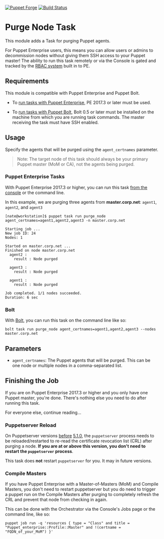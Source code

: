 [![Puppet Forge](https://img.shields.io/puppetforge/v/nate/purge_node.svg)](https://forge.puppetlabs.com/nate/purge_node)
[![Build Status](https://travis-ci.org/natemccurdy/puppet-purge_node.svg?branch=master)](https://travis-ci.org/natemccurdy/puppet-purge_node)

# Purge Node Task

This module adds a Task for purging Puppet agents.

For Puppet Enterprise users, this means you can allow users or admins to decommission nodes without giving them SSH access to your Puppet master! The ability to run this task remotely or via the Console is gated and tracked by the [RBAC system](https://puppet.com/docs/pe/2017.3/rbac/managing_access.html) built in to PE.

## Requirements

This module is compatible with Puppet Enterprise and Puppet Bolt.

* To [run tasks with Puppet Enterprise](https://puppet.com/docs/pe/2017.3/orchestrator/running_tasks.html), PE 2017.3 or later must be used.

* To [run tasks with Puppet Bolt](https://puppet.com/docs/bolt/0.x/running_tasks_and_plans_with_bolt.html), Bolt 0.5 or later must be installed on the machine from which you are running task commands. The master receiving the task must have SSH enabled.

## Usage

Specify the agents that will be purged using the `agent_certnames` parameter.

> Note: The target node of this task should always be your primary Puppet master (MoM or CA), not the agents being purged.

### Puppet Enterprise Tasks

With Puppet Enterprise 2017.3 or higher, you can run this task [from the console](https://puppet.com/docs/pe/2017.3/orchestrator/running_tasks_in_the_console.html) or the command line.

In this example, we are purging three agents from **master.corp.net**: `agent1`, `agent2`, and `agent3`

```shell
[nate@workstation]$ puppet task run purge_node agent_certnames=agent1,agent2,agent3 -n master.corp.net

Starting job ...
New job ID: 24
Nodes: 1

Started on master.corp.net ...
Finished on node master.corp.net
  agent2 :
    result : Node purged

  agent3 :
    result : Node purged

  agent1 :
    result : Node purged

Job completed. 1/1 nodes succeeded.
Duration: 6 sec
```

### Bolt

With [Bolt](https://puppet.com/docs/bolt/0.x/running_tasks_and_plans_with_bolt.html), you can run this task on the command line like so:

```shell
bolt task run purge_node agent_certnames=agent1,agent2,agent3 --nodes master.corp.net
```

## Parameters

* `agent_certnames`: The Puppet agents that will be purged. This can be one node or multiple nodes in a comma-separated list.

## Finishing the Job

If you are on Puppet Enterprise 2017.3 or higher and you only have one Puppet master, you're done. There's nothing else you need to do after running this task.

For everyone else, continue reading...

### Puppetserver Reload

On Puppetserver versions [before](https://puppet.com/docs/puppetserver/5.1/release_notes.html#new-feature-automatic-crl-refresh-on-certificate-revocation) [5.1.0](https://tickets.puppetlabs.com/browse/SERVER-1933), the `puppetserver` process needs to be reloaded/restarted to re-read the certificate revocation list (CRL) after purging a node. **If you are at or above this version, you don't need to restart the `puppetserver` process**.

This task does **not** restart `puppetserver` for you. It may in future versions.

### Compile Masters

If you have Puppet Enterprise with a Master-of-Masters (MoM) and Compile Masters, you don't need to restart puppetserver but you do need to trigger a puppet run on the Compile Masters after purging to completely refresh the CRL and prevent that node from checking in again.

This can be done with the Orchestrator via the Console's Jobs page or the command line, like so:

```shell
puppet job run -q 'resources { type = "Class" and title = "Puppet_enterprise::Profile::Master" and !(certname = "FQDN_of_your_MoM") }'
```

